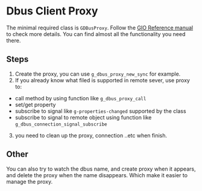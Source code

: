 # Dbus Client Proxy

The minimal required class is `GDBusProxy`. Follow the [GIO Reference manual](https://developer.gnome.org/gio/stable/GDBusProxy.html) to check more details. You can find almost all the functionality you need there.

## Steps

1. Create the proxy, you can use `g_dbus_proxy_new_sync` for example.
2. If you already know what filed is supported in remote sever, use proxy to:
  - call method by using function like `g_dbus_proxy_call`
  - set/get property
  - subscribe to signal like `g-properties-changed` supported by the class
  - subscribe to signal to remote object using function like `g_dbus_connection_signal_subscribe`
3. you need to clean up the proxy, connection ..etc when finish.

## Other

You can also try to watch the dbus name, and create proxy when it appears, and delete the proxy when the name disappears. Which make it easier to manage the proxy.